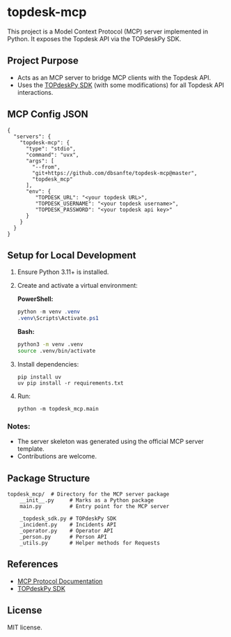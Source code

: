 # topdesk-mcp

This project is a Model Context Protocol (MCP) server implemented in Python. It exposes the Topdesk API via the TOPdeskPy SDK.

## Project Purpose
- Acts as an MCP server to bridge MCP clients with the Topdesk API.
- Uses the [TOPdeskPy SDK](https://github.com/TwinkelToe/TOPdeskPy) (with some modifications) for all Topdesk API interactions.

## MCP Config JSON
```
{
  "servers": {
    "topdesk-mcp": {
      "type": "stdio",
      "command": "uvx",
      "args": [
        "--from", 
        "git+https://github.com/dbsanfte/topdesk-mcp@master",
        "topdesk_mcp"
      ],
      "env": {
         "TOPDESK_URL": "<your topdesk URL>",
         "TOPDESK_USERNAME": "<your topdesk username>",
         "TOPDESK_PASSWORD": "<your topdesk api key>"
      }
    }
  }
}
```

## Setup for Local Development
1. Ensure Python 3.11+ is installed.
2. Create and activate a virtual environment:

   **PowerShell:**
   ```powershell
   python -m venv .venv
   .venv\Scripts\Activate.ps1
   ```

   **Bash:**
   ```bash
   python3 -m venv .venv
   source .venv/bin/activate
   ```

3. Install dependencies:
   ```
   pip install uv
   uv pip install -r requirements.txt
   ```
   
4. Run:
   ```
   python -m topdesk_mcp.main
   ```
   
### Notes:
* The server skeleton was generated using the official MCP server template.
* Contributions are welcome.

## Package Structure
```
topdesk_mcp/  # Directory for the MCP server package
    __init__.py     # Marks as a Python package
    main.py         # Entry point for the MCP server
    
    _topdesk_sdk.py # TOPdeskPy SDK
    _incident.py    # Incidents API
    _operator.py    # Operator API
    _person.py      # Person API
    _utils.py       # Helper methods for Requests
```

## References
- [MCP Protocol Documentation](https://modelcontextprotocol.io/llms-full.txt)
- [TOPdeskPy SDK](https://github.com/TwinkelToe/TOPdeskPy)

## License
MIT license.